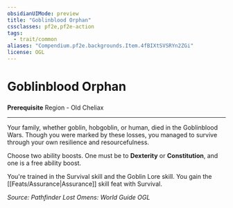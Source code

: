 ```yaml
---
obsidianUIMode: preview
title: "Goblinblood Orphan"
cssclasses: pf2e,pf2e-action
tags:
  - trait/common
aliases: "Compendium.pf2e.backgrounds.Item.4fBIXtSVSRYn2ZGi"
license: OGL
---
```

# Goblinblood Orphan

### 






**Prerequisite** Region - Old Cheliax

* * *

Your family, whether goblin, hobgoblin, or human, died in the Goblinblood Wars. Though you were marked by these losses, you managed to survive through your own resilience and resourcefulness.

Choose two ability boosts. One must be to **Dexterity** or **Constitution**, and one is a free ability boost.

You're trained in the Survival skill and the Goblin Lore skill. You gain the [[Feats/Assurance|Assurance]] skill feat with Survival.

*Source: Pathfinder Lost Omens: World Guide*
*OGL*